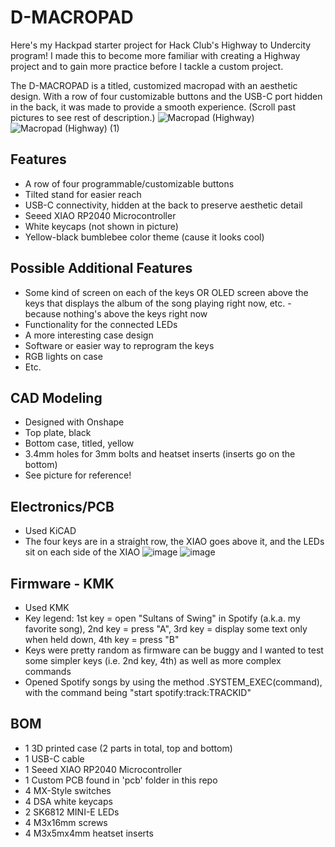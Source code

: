 # D-MACROPAD
Here's my Hackpad starter project for Hack Club's Highway to Undercity program! I made this to become more familiar with creating a Highway project and to gain more practice before I tackle a custom project.

The D-MACROPAD is a titled, customized macropad with an aesthetic design. With a row of four customizable buttons and the USB-C port hidden in the back, it was made to provide a smooth experience. (Scroll past pictures to see rest of description.)
![Macropad (Highway)](https://github.com/user-attachments/assets/ccea52ff-b33b-4de5-be28-8604668b59ff)
![Macropad (Highway) (1)](https://github.com/user-attachments/assets/473e6de3-8792-462a-80ba-a0d12bef1485)

## Features
- A row of four programmable/customizable buttons
- Tilted stand for easier reach
- USB-C connectivity, hidden at the back to preserve aesthetic detail
- Seeed XIAO RP2040 Microcontroller
- White keycaps (not shown in picture)
- Yellow-black bumblebee color theme (cause it looks cool)

## Possible Additional Features
- Some kind of screen on each of the keys OR OLED screen above the keys that displays the album of the song playing right now, etc. - because nothing's above the keys right now
- Functionality for the connected LEDs
- A more interesting case design
- Software or easier way to reprogram the keys
- RGB lights on case
- Etc.

## CAD Modeling
- Designed with Onshape
- Top plate, black
- Bottom case, titled, yellow
- 3.4mm holes for 3mm bolts and heatset inserts (inserts go on the bottom)
- See picture for reference!

## Electronics/PCB
- Used KiCAD
- The four keys are in a straight row, the XIAO goes above it, and the LEDs sit on each side of the XIAO
![image](https://github.com/user-attachments/assets/136cd632-55a5-4650-80f0-c5f3a2c50105)
![image](https://github.com/user-attachments/assets/928a9f3f-cf9e-4b82-a828-172348de5d95)

## Firmware - KMK
- Used KMK
- Key legend: 1st key = open "Sultans of Swing" in Spotify (a.k.a. my favorite song), 2nd key = press "A", 3rd key = display some text only when held down, 4th key = press "B"
- Keys were pretty random as firmware can be buggy and I wanted to test some simpler keys (i.e. 2nd key, 4th) as well as more complex commands
- Opened Spotify songs by using the method .SYSTEM_EXEC(command), with the command being "start spotify:track:TRACKID"

## BOM
- 1 3D printed case (2 parts in total, top and bottom)
- 1 USB-C cable
- 1 Seeed XIAO RP2040 Microcontroller
- 1 Custom PCB found in 'pcb' folder in this repo
- 4 MX-Style switches
- 4 DSA white keycaps
- 2 SK6812 MINI-E LEDs
- 4 M3x16mm screws
- 4 M3x5mx4mm heatset inserts
